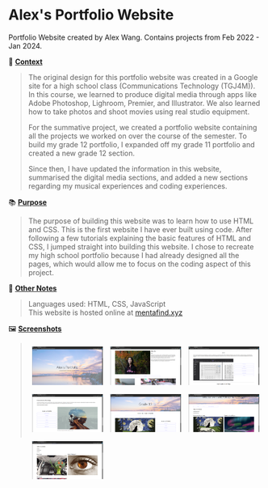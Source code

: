 # Alex's Portfolio Website

Portfolio Website created by Alex Wang. Contains projects from Feb 2022 - Jan 2024.

📖 <u>**Context**</u>
> The original design for this portfolio website was created in a Google site for a high school class (Communications Technology (TGJ4M)). In this course, we learned to produce digital media through apps like Adobe Photoshop, Lighroom, Premier, and Illustrator. We also learned how to take photos and shoot movies using real studio equipment. 
> 
> For the summative project, we created a portfolio website containing all the projects we worked on over the course of the semester. To build my grade 12 portfolio, I expanded off my grade 11 portfolio and created a new grade 12 section. 
> 
> Since then, I have updated the information in this website, summarised the digital media sections, and added a new sections regarding my musical experiences and coding experiences.

📚 <u>**Purpose**</u>
> The purpose of building this website was to learn how to use HTML and CSS. This is the first website I have ever built using code. After following a few tutorials explaining the basic features of HTML and CSS, I jumped straight into building this website. I chose to recreate my high school portfolio because I had already designed all the pages, which would allow me to focus on the coding aspect of this project.

📒 <u>**Other Notes**</u>
> Languages used: HTML, CSS, JavaScript <br>
> This website is hosted online at <a href="https://mentafind.xyz">mentafind.xyz</a>

🖼️ <u>**Screenshots**</u>
> <img src="assets/READ ME/1.png" style="width: calc(33.3333% - 15px); margin: 7.5px; float: left;"> <img src="assets/READ ME/2.png" style="width: calc(33.3333% - 15px); margin: 7.5px;"> <img src="assets/READ ME/3.png" style="width: calc(33.3333% - 15px); margin: 7.5px; float: right;">
> <img src="assets/READ ME/4.png" style="width: calc(33.3333% - 15px); margin: 7.5px; float: left;"> <img src="assets/READ ME/5.png" style="width: calc(33.3333% - 15px); margin: 7.5px;"> <img src="assets/READ ME/6.png" style="width: calc(33.3333% - 15px); margin: 7.5px; float: right;">
> <img src="assets/READ ME/7.png" style="width: calc(33.3333% - 15px); margin: 7.5px; float: left;">